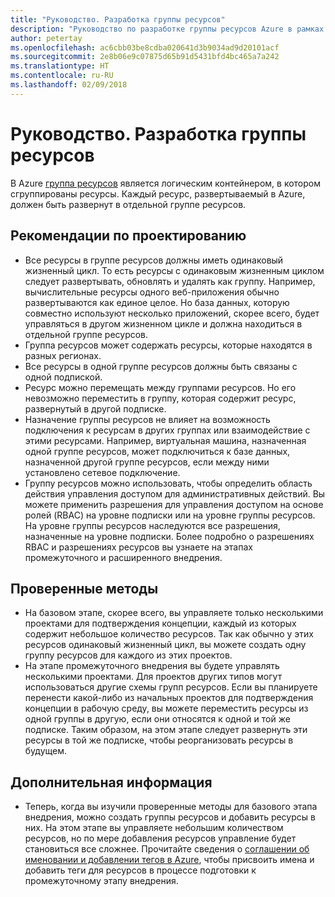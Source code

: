 ```yaml
---
title: "Руководство. Разработка группы ресурсов"
description: "Руководство по разработке группы ресурсов Azure в рамках базовой стратегии внедрения облака"
author: petertay
ms.openlocfilehash: ac6cbb03be8cdba020641d3b9034ad9d20101acf
ms.sourcegitcommit: 2e8b06e9c07875d65b91d5431bfd4bc465a7a242
ms.translationtype: HT
ms.contentlocale: ru-RU
ms.lasthandoff: 02/09/2018
---
```

# <a name="guidance-azure-resource-group-design"></a>Руководство. Разработка группы ресурсов

В Azure [группа ресурсов](https://docs.microsoft.com/azure/azure-resource-manager/resource-group-overview#resource-groups) является логическим контейнером, в котором сгруппированы ресурсы. Каждый ресурс, развертываемый в Azure, должен быть развернут в отдельной группе ресурсов.

## <a name="design-considerations"></a>Рекомендации по проектированию

- Все ресурсы в группе ресурсов должны иметь одинаковый жизненный цикл. То есть ресурсы с одинаковым жизненным циклом следует развертывать, обновлять и удалять как группу. Например, вычислительные ресурсы одного веб-приложения обычно развертываются как единое целое. Но база данных, которую совместно используют несколько приложений, скорее всего, будет управляться в другом жизненном цикле и должна находиться в отдельной группе ресурсов.
- Группа ресурсов может содержать ресурсы, которые находятся в разных регионах.
- Все ресурсы в одной группе ресурсов должны быть связаны с одной подпиской. 
- Ресурс можно перемещать между группами ресурсов. Но его невозможно переместить в группу, которая содержит ресурс, развернутый в другой подписке.
- Назначение группы ресурсов не влияет на возможность подключения к ресурсам в других группах или взаимодействие с этими ресурсами. Например, виртуальная машина, назначенная одной группе ресурсов, может подключиться к базе данных, назначенной другой группе ресурсов, если между ними установлено сетевое подключение.
- Группу ресурсов можно использовать, чтобы определить область действия управления доступом для административных действий. Вы можете применить разрешения для управления доступом на основе ролей (RBAC) на уровне подписки или на уровне группы ресурсов. На уровне группы ресурсов наследуются все разрешения, назначенные на уровне подписки. Более подробно о разрешениях RBAC и разрешениях ресурсов вы узнаете на этапах промежуточного и расширенного внедрения.

## <a name="proven-practices"></a>Проверенные методы

- На базовом этапе, скорее всего, вы управляете только несколькими проектами для подтверждения концепции, каждый из которых содержит небольшое количество ресурсов. Так как обычно у этих ресурсов одинаковый жизненный цикл, вы можете создать одну группу ресурсов для каждого из этих проектов.
- На этапе промежуточного внедрения вы будете управлять несколькими проектами. Для проектов других типов могут использоваться другие схемы групп ресурсов. Если вы планируете перенести какой-либо из начальных проектов для подтверждения концепции в рабочую среду, вы можете переместить ресурсы из одной группы в другую, если они относятся к одной и той же подписке. Таким образом, на этом этапе следует развернуть эти ресурсы в той же подписке, чтобы реорганизовать ресурсы в будущем.

## <a name="next-steps"></a>Дополнительная информация

* Теперь, когда вы изучили проверенные методы для базового этапа внедрения, можно создать группы ресурсов и добавить ресурсы в них. На этом этапе вы управляете небольшим количеством ресурсов, но по мере добавления ресурсов управление будет становиться все сложнее. Прочитайте сведения о [соглашении об именовании и добавлении тегов в Azure](/azure/architecture/best-practices/naming-conventions?toc=/azure/architecture/cloud-adoption-guide/toc.json), чтобы присвоить имена и добавить теги для ресурсов в процессе подготовки к промежуточному этапу внедрения.
